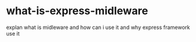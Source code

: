 # what-is-express-midleware
explan what is midleware and how can i use it and why express framework use it 
